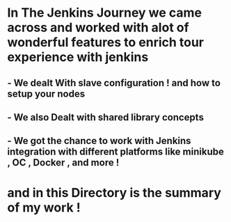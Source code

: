 # In The Jenkins Journey we came across and worked with alot of wonderful features to enrich tour experience with jenkins 

## - We dealt With slave configuration ! and how to setup your nodes 
## - We also Dealt with shared library concepts 
## - We got the chance to work with Jenkins integration with different platforms like minikube , OC , Docker , and more ! 

# and in this Directory is the summary of my work ! 
